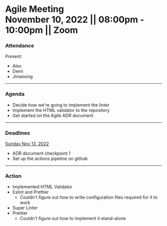 <h1>Agile Meeting
<br /> November 10, 2022 || 08:00pm - 10:00pm || Zoom
</h1>

### Attendance 
Present:
- Alex
- Demi
- Jinwoong

---
### Agenda
- Decide how we're going to implement the linter
- Implement the HTML validator to the repository
- Get started on the Agile ADR document


---
### Deadlines
<ins>Sunday Nov 13, 2022</ins>
- ADR document checkpoint 1
- Set up the actions pipeline on github

---
### Action
- Implemented HTML Validator
- Eslint and Prettier
  - Couldn't figure out how to write configuration files required for it to work
- Super Linter
- Prettier
  - Couldn't figure out how to implement it stand-alone

